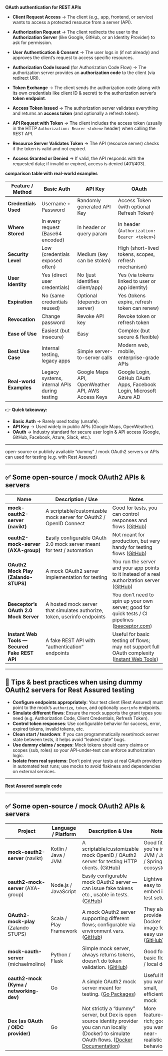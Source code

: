 **OAuth authentication for REST APIs**

* **Client Request Access** → The client (e.g., app, frontend, or service) wants to access a protected resource from a server (API).

* **Authorization Request** → The client redirects the user to the **Authorization Server** (like Google, GitHub, or an Identity Provider) to ask for permission.

* **User Authentication & Consent** → The user logs in (if not already) and approves the client’s request to access specific resources.

* **Authorization Code Issued** (for Authorization Code Flow) → The authorization server provides an **authorization code** to the client (via redirect URI).

* **Token Exchange** → The client sends the authorization code (along with its own credentials like client ID & secret) to the authorization server’s **token endpoint**.

* **Access Token Issued** → The authorization server validates everything and returns an **access token** (and optionally a refresh token).

* **API Request with Token** → The client includes the access token (usually in the HTTP `Authorization: Bearer <token>` header) when calling the REST API.

* **Resource Server Validates Token** → The API (resource server) checks if the token is valid and not expired.

* **Access Granted or Denied** → If valid, the API responds with the requested data; if invalid or expired, access is denied (401/403).


**comparison table with real-world examples**

| Feature / Method        | **Basic Auth**                               | **API Key**                                       | **OAuth**                                                           |
| ----------------------- | -------------------------------------------- | ------------------------------------------------- | ------------------------------------------------------------------- |
| **Credentials Used**    | Username + Password                          | Randomly generated API Key                        | Access Token (with optional Refresh Token)                          |
| **Where Stored**        | In every request (Base64 encoded)            | In header or query param                          | In header (`Authorization: Bearer <token>`)                         |
| **Security Level**      | Low (credentials exposed often)              | Medium (key can be stolen)                        | High (short-lived tokens, scopes, refresh mechanism)                |
| **User Identity**       | Yes (direct user credentials)                | No (just identifies client/app)                   | Yes (via tokens linked to user or app identity)                     |
| **Expiration**          | No (same credentials reused)                 | Optional (depends on server)                      | Yes (tokens expire, refresh token can renew)                        |
| **Revocation**          | Change password                              | Revoke API key                                    | Revoke token or refresh token                                       |
| **Ease of Use**         | Easiest (but insecure)                       | Easy                                              | Complex (but secure & flexible)                                     |
| **Best Use Case**       | Internal testing, legacy apps                | Simple server-to-server calls                     | Modern web, mobile, enterprise-grade APIs                           |
| **Real-world Examples** | Legacy systems, internal APIs during testing | Google Maps API, OpenWeather API, AWS Access Keys | Google Login, GitHub OAuth Apps, Facebook Login, Microsoft Azure AD |

👉 **Quick takeaway:**

* **Basic Auth** → Rarely used today (unsafe).
* **API Key** → Used widely in public APIs (Google Maps, OpenWeather).
* **OAuth** → Industry standard for secure user login & API access (Google, GitHub, Facebook, Azure, Slack, etc.).

--------------------------------------------------------------------------------------------------------------------------------------------------------------------------------------------------------------------------------------------------------

open-source or publicly available “dummy” / mock OAuth2 servers or APIs can used for testing (e.g. with Rest Assured)

---

## ✅ Some open-source / mock OAuth2 APIs & servers

| Name                                          | Description / Use                                                        | Notes                                                                                               |
| --------------------------------------------- | ------------------------------------------------------------------------ | --------------------------------------------------------------------------------------------------- |
| **mock-oauth2-server (navikt)**               | A scriptable/customizable mock server for OAuth2 / OpenID Connect        | Good for tests, you can control responses and flows ([GitHub][1])                                   |
| **oauth2-mock-server (AXA-group)**            | Easily configurable OAuth 2.0 mock server meant for test / automation    | Not meant for production, but very handy for testing flows ([GitHub][2])                            |
| **OAuth2 Mock Play (Zalando-STUPS)**          | A mock OAuth2 server implementation for testing                          | You run the server and your app points to it instead of a real authorization server ([GitHub][3])   |
| **Beeceptor’s OAuth 2.0 Mock Server**         | A hosted mock server that simulates authorize, token, userinfo endpoints | You don’t need to spin up your own server; good for quick tests / CI pipelines ([beeceptor.com][4]) |
| **Instant Web Tools — Secured Fake REST API** | A fake REST API with “authentication” endpoints                          | Useful for basic testing of flows; may not support full OAuth complexity ([Instant Web Tools][5])   |

---

## 🔧 Tips & best practices when using dummy OAuth2 servers for Rest Assured testing

* **Configure endpoints appropriately**: Your test client (Rest Assured) must point to the mock’s `authorize`, `token`, and optionally `userinfo` endpoints.
* **Simulate different flows**: Ensure the mock supports the grant types you need (e.g. Authorization Code, Client Credentials, Refresh Token).
* **Control token responses**: Use configurable behavior for success, error, expired tokens, invalid tokens, etc.
* **Clean start / teardown**: If you can programmatically reset/mock server state between tests, it helps avoid “leaked state” bugs.
* **Use dummy claims / scopes**: Mock tokens should carry claims or scopes (sub, roles) so your API-under-test can enforce authorization logic.
* **Isolate from real systems**: Don’t point your tests at real OAuth providers in automated test runs; use mocks to avoid flakiness and dependencies on external services.

---

 **Rest Assured sample code** 

[1]: https://github.com/navikt/mock-oauth2-server?utm_source=chatgpt.com "GitHub - navikt/mock-oauth2-server"
[2]: https://github.com/axa-group/oauth2-mock-server?utm_source=chatgpt.com "A development and test oriented OAuth2 mock server - GitHub"
[3]: https://github.com/zalando-stups/OAuth2-mock-play?utm_source=chatgpt.com "zalando-stups/OAuth2-mock-play: An implementation of an ... - GitHub"
[4]: https://beeceptor.com/docs/tutorials/oauth-2-0-mock-usage/?utm_source=chatgpt.com "Test OAuth 2.0 with a Mock Server - Beeceptor"
[5]: https://www.instantwebtools.net/fake-api/secured-fake-rest-api/?utm_source=chatgpt.com "Auth Enabled Fake Rest API - Instant Web Tools"

---------------------------------------------------------------------------------------------------------------------------------------------------------------------------------------------------------------------------------------------------------------------------------------------------------
## ✅ Some open-source / mock OAuth2 APIs & servers

| Project                                 | Language / Platform    | Description & Use                                                                                                                                         | Notes                                                       |
| --------------------------------------- | ---------------------- | --------------------------------------------------------------------------------------------------------------------------------------------------------- | ----------------------------------------------------------- |
| **mock-oauth2-server** (navikt)         | Kotlin / Java / JVM    | A scriptable/customizable mock OpenID / OAuth2 server for testing HTTP clients. ([GitHub][1])                                                             | Good fit if you're in JVM / Java / Spring ecosystem         |
| **oauth2-mock-server** (AXA-group)      | Node.js / JavaScript   | Easily configurable mock OAuth2 server — can issue fake tokens etc., usable in tests. ([GitHub][2])                                                       | Lightweight, easy to embed in test setup                    |
| **OAuth2-mock-play** (Zalando STUPS)    | Scala / Play Framework | A mock OAuth2 server supporting different flows; configurable via environment vars. ([GitHub][3])                                                         | They also provide a Docker image for easy use ([GitHub][3]) |
| **mock-oauth-server** (michaelmolino)   | Python / Flask         | Simple mock server, always returns tokens, doesn’t do token validation. ([GitHub][4])                                                                     | Good for basic flows / local dev                            |
| **oauth2-mock (Kyma / networking-dev)** | Go                     | A simple OAuth2 mock server meant for testing. ([Go Packages][5])                                                                                         | Useful if you want a small, efficient mock                  |
| **Dex (as OAuth / OIDC provider)**      | Go                     | Not strictly a “dummy” server, but Dex is open source identity provider you can run locally (Docker) to simulate OAuth flows. ([Docker Documentation][6]) | More feature-rich; good if you want near-realistic behavior |

[1]: https://github.com/navikt/mock-oauth2-server?utm_source=chatgpt.com "GitHub - navikt/mock-oauth2-server"
[2]: https://github.com/axa-group/oauth2-mock-server?utm_source=chatgpt.com "A development and test oriented OAuth2 mock server - GitHub"
[3]: https://github.com/zalando-stups/OAuth2-mock-play?utm_source=chatgpt.com "zalando-stups/OAuth2-mock-play: An implementation of an ... - GitHub"
[4]: https://github.com/michaelmolino/mock-oauth-server?utm_source=chatgpt.com "michaelmolino/mock-oauth-server - GitHub"
[5]: https://pkg.go.dev/github.com/kyma-project/networking-dev-tools/oauth2-mock?utm_source=chatgpt.com "oauth2-mock command - github.com/kyma-project/networking-dev ..."
[6]: https://docs.docker.com/guides/dex/?utm_source=chatgpt.com "Mocking OAuth services in testing with Dex - Docker Docs"
